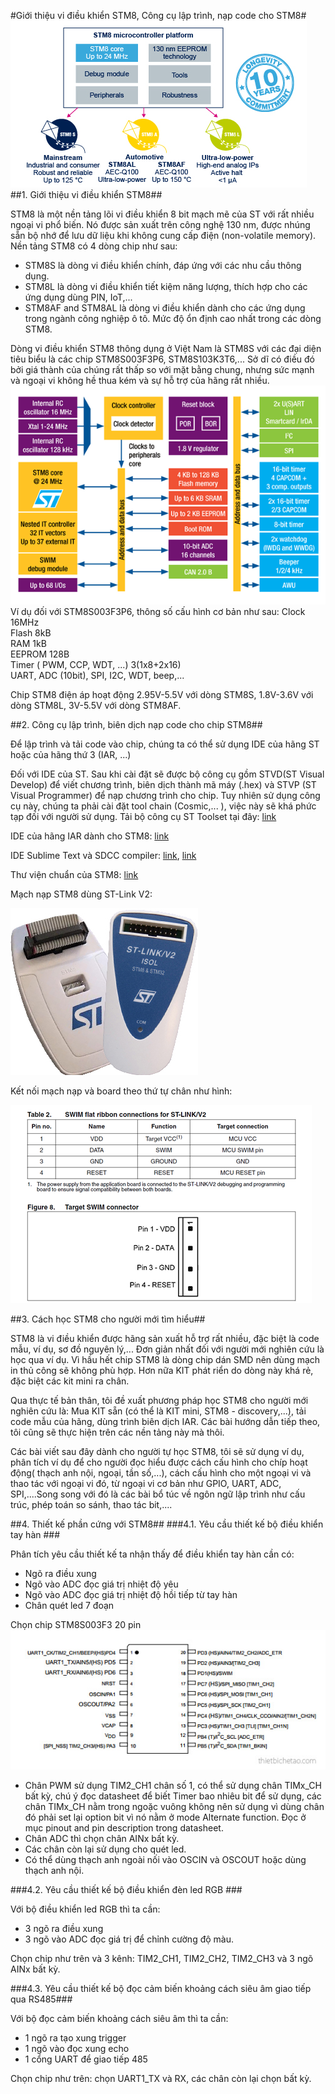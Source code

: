 #Giới thiệu vi điều khiển STM8, Công cụ lập trình, nạp code cho STM8#
 ![IMG](img/STM8/platform_stm8.jpg)
##1. Giới thiệu vi điều khiển STM8##

 STM8 là một nền tảng lõi vi điều khiển 8 bit mạch mẽ của ST với rất nhiều ngoại vi phổ biến. Nó được sản xuất trên công nghệ 130 nm, được nhúng sẵn bộ nhớ để lưu dữ liệu khi không cung cấp điện (non-volatile memory). Nền tảng STM8 có 4 dòng chip như sau:

 - STM8S là dòng vi điều khiển chính, đáp ứng với các nhu cầu thông dụng.
 - STM8L là dòng vi điều khiển tiết kiệm năng lượng, thích hợp cho các ứng dụng dùng PIN, IoT,...
 - STM8AF and STM8AL là dòng vi điều khiển dành cho các ứng dụng trong ngành công nghiệp ô tô. Mức độ ổn định cao nhất trong các dòng STM8.​

Dòng vi điều khiển STM8 thông dụng ở Việt Nam là STM8S với các đại diện tiêu biểu là các chip STM8S003F3P6, STM8S103K3T6,... Sở dĩ có điều đó bởi giá thành của chúng rất thấp so với mặt bằng chung, nhưng sức mạnh và ngoại vi không hề thua kém và sự hỗ trợ của hãng rất nhiều. 
![IMG](img/STM8/block_stm8.gif)
Ví dụ đối với STM8S003F3P6, thông số cấu hình cơ bản như sau:
Clock   16MHz    
Flash   8kB  
RAM 1kB  
EEPROM  128B     
Timer ( PWM, CCP, WDT, ...) 3(1x8+2x16)  
UART, ADC (10bit), SPI, I2C, WDT, beep,...  

Chip STM8 điện áp hoạt động 2.95V-5.5V với dòng STM8S, 1.8V-3.6V với dòng STM8L, 3V-5.5V với dòng STM8AF.

##2. Công cụ lập trình, biên dịch nạp code cho chip STM8##

Để lập trình và tải code vào chip, chúng ta có thể sử dụng IDE của hãng ST hoặc của hãng thứ 3 (IAR, ...)
         
Đối với IDE của ST. Sau khi cài đặt sẽ được bộ công cụ gồm STVD(ST Visual Develop) để viết chương trình, biên dịch thành mã máy (.hex) và STVP (ST Visual Programmer) để nạp chương trình cho chip. Tuy nhiên sử dụng công cụ này, chúng ta phải cài đặt tool chain (Cosmic,... ), việc này sẽ khá phức tạp đối với người sử dụng. Tải bộ công cụ ST Toolset tại đây: [link](http://www.st.com/content/st_com/en/products/development-tools/software-development-tools/stm8-software-development-tools/stm8-programmers/stvd-stm8.html?sc=internet/evalboard/product/210567.jsp#)
        
IDE của hãng IAR dành cho STM8: [link](https://www.iar.com/iar-embedded-workbench/#!?architecture=STM8&currentTab=overview)

IDE Sublime Text và SDCC compiler: [link](https://www.sublimetext.com/3), [link](http://sdcc.sourceforge.net/)
 
Thư viện chuẩn của STM8: [link](http://www.st.com/content/st_com/en/products/embedded-software/mcus-embedded-software/stm8-embedded-software/stsw-stm8069.html)

Mạch nạp STM8 dùng ST-Link V2: 

![IMG](img/STM8/st-linkv2.jpg)

Kết nối mạch nạp và board theo thứ tự chân như hình: 

![IMG](img/STM8/st-linkswim.png)

##3. Cách học STM8 cho người mới tìm hiểu##

STM8 là vi điều khiển được hãng sản xuất hỗ trợ rất nhiều, đặc biệt là code mẫu, ví dụ, sơ đồ nguyên lý,... Đơn giản nhất đối với người mới nghiên cứu là học qua ví dụ. Vì hầu hết chip STM8 là dòng chip dán SMD nên dùng mạch in thủ công sẽ không phù hợp. Hơn nữa KIT phát riển do dòng này khá rẻ, đặc biệt các kit mini ra chân.
       
Qua thực tế bản thân, tôi đề xuất phương pháp học STM8 cho người mới nghiên cứu là: Mua KIT sẵn (có thể là KIT mini, STM8  - discovery,...), tải code mẫu của hãng, dùng trình biên dịch IAR. Các bài hướng dẫn tiếp theo, tôi cũng sẽ thực hiện trên các nền tảng này mà thôi.
   
Các bài viết sau đây dành cho người tự học STM8, tôi sẽ sử dụng ví dụ, phân tích ví dụ để cho người đọc hiểu được cách cấu hình cho chíp hoạt động( thạch anh nội, ngoại, tần số,...), cách cấu hình cho một ngoại vi và thao tác với ngoại vi đó, từ ngoại vi cơ bản như GPIO, UART, ADC, SPI,....Song song với đó là các bài bổ túc về ngôn ngữ lập trình như cấu trúc, phép toán so sánh, thao tác bit,....
       
##4. Thiết kế phần cứng với STM8##
###4.1. Yêu cầu thiết kế bộ điều khiển tay hàn ###

Phân tích yêu cầu thiết kế ta nhận thấy để điều khiển tay hàn cần có:
- Ngõ ra điều xung 
- Ngõ vào ADC đọc giá trị nhiệt độ yêu 
- Ngõ vào ADC đọc giá trị nhiệt độ hồi tiếp từ tay hàn
- Chân quét led 7 đoạn

Chọn chip STM8S003F3 20 pin
![IMG](img/STM8/stm8s003f3.jpg)

- Chân PWM sử dụng TIM2_CH1 chân số 1, có thể sử dụng chân TIMx_CH bất kỳ, chú ý đọc datasheet để biết Timer bao nhiêu bit để sử dụng, các chân TIMx_CH nằm trong ngoặc vuông không nên sử dụng vì dùng chân đó phải set lại option bit vì nó nằm ở mode Alternate function. Đọc ở mục pinout and pin description trong datasheet.
- Chân ADC thì chọn chân AINx bất kỳ.
- Các chân còn lại sử dụng cho quét led.
- Có thể dùng thạch anh ngoài nối vào OSCIN và OSCOUT hoặc dùng thạch anh nội.

###4.2. Yêu cầu thiết kế bộ điều khiển đèn led RGB ###

Với bộ điều khiển led RGB thì ta cần:
- 3 ngõ ra điều xung 
- 3 ngõ vào ADC đọc giá trị để chỉnh cường độ màu.

Chọn chip như trên và 3 kênh: TIM2_CH1, TIM2_CH2, TIM2_CH3 và 3 ngõ AINx bất kỳ.

###4.3. Yêu cầu thiết kế bộ đọc cảm biến khoảng cách siêu âm giao tiếp qua RS485###
  
Với bộ đọc cảm biến khoảng cách siêu âm thì ta cần:
- 1 ngõ ra tạo xung trigger
- 1 ngõ vào đọc xung echo
- 1 cổng UART để giao tiếp 485

Chọn chip như trên: chọn UART1_TX và RX, các chân còn lại chọn bất kỳ.    
